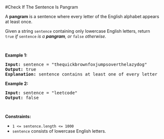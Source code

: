 #Check If The Sentence Is Pangram
<p>A <strong>pangram</strong> is a sentence where every letter of the English alphabet appears at least once.</p>
<p>Given a string <code>sentence</code> containing only lowercase English letters, return<em> </em><code>true</code><em> if </em><code>sentence</code><em> is a <strong>pangram</strong>, or </em><code>false</code><em> otherwise.</em></p>
<p> </p>
<p><strong class="example">Example 1:</strong></p>
<pre><strong>Input:</strong> sentence = "thequickbrownfoxjumpsoverthelazydog"
<strong>Output:</strong> true
<strong>Explanation:</strong> sentence contains at least one of every letter of the English alphabet.
</pre>
<p><strong class="example">Example 2:</strong></p>
<pre><strong>Input:</strong> sentence = "leetcode"
<strong>Output:</strong> false
</pre>
<p> </p>
<p><strong>Constraints:</strong></p>
<ul>
<li><code>1 &lt;= sentence.length &lt;= 1000</code></li>
<li><code>sentence</code> consists of lowercase English letters.</li>
</ul>
